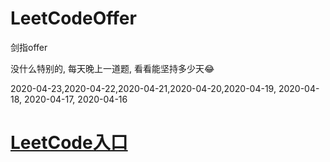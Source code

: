 # LeetCodeOffer
剑指offer

没什么特别的, 每天晚上一道题, 看看能坚持多少天😂


2020-04-23,2020-04-22,2020-04-21,2020-04-20,2020-04-19, 2020-04-18, 2020-04-17, 2020-04-16


# [LeetCode入口](https://leetcode-cn.com/u/cocos543/)
